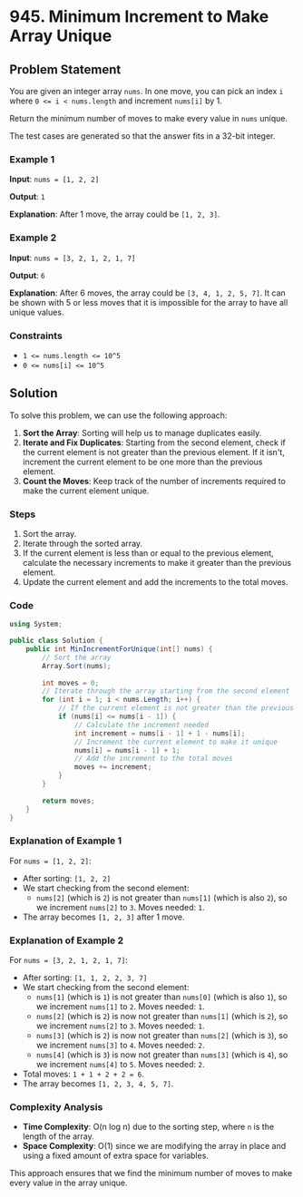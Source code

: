 
# 945. Minimum Increment to Make Array Unique

## Problem Statement

You are given an integer array `nums`. In one move, you can pick an index `i` where `0 <= i < nums.length` and increment `nums[i]` by 1.

Return the minimum number of moves to make every value in `nums` unique.

The test cases are generated so that the answer fits in a 32-bit integer.

### Example 1

**Input**: `nums = [1, 2, 2]`

**Output**: `1`

**Explanation**: After 1 move, the array could be `[1, 2, 3]`.

### Example 2

**Input**: `nums = [3, 2, 1, 2, 1, 7]`

**Output**: `6`

**Explanation**: After 6 moves, the array could be `[3, 4, 1, 2, 5, 7]`.
It can be shown with 5 or less moves that it is impossible for the array to have all unique values.

### Constraints

- `1 <= nums.length <= 10^5`
- `0 <= nums[i] <= 10^5`

## Solution

To solve this problem, we can use the following approach:

1. **Sort the Array**: Sorting will help us to manage duplicates easily.
2. **Iterate and Fix Duplicates**: Starting from the second element, check if the current element is not greater than the previous element. If it isn't, increment the current element to be one more than the previous element.
3. **Count the Moves**: Keep track of the number of increments required to make the current element unique.

### Steps

1. Sort the array.
2. Iterate through the sorted array.
3. If the current element is less than or equal to the previous element, calculate the necessary increments to make it greater than the previous element.
4. Update the current element and add the increments to the total moves.

### Code

```csharp
using System;

public class Solution {
    public int MinIncrementForUnique(int[] nums) {
        // Sort the array
        Array.Sort(nums);
        
        int moves = 0;
        // Iterate through the array starting from the second element
        for (int i = 1; i < nums.Length; i++) {
            // If the current element is not greater than the previous one
            if (nums[i] <= nums[i - 1]) {
                // Calculate the increment needed
                int increment = nums[i - 1] + 1 - nums[i];
                // Increment the current element to make it unique
                nums[i] = nums[i - 1] + 1;
                // Add the increment to the total moves
                moves += increment;
            }
        }
        
        return moves;
    }
}
```

### Explanation of Example 1

For `nums = [1, 2, 2]`:
- After sorting: `[1, 2, 2]`
- We start checking from the second element:
  - `nums[2]` (which is `2`) is not greater than `nums[1]` (which is also `2`), so we increment `nums[2]` to `3`. Moves needed: `1`.
- The array becomes `[1, 2, 3]` after 1 move.

### Explanation of Example 2

For `nums = [3, 2, 1, 2, 1, 7]`:
- After sorting: `[1, 1, 2, 2, 3, 7]`
- We start checking from the second element:
  - `nums[1]` (which is `1`) is not greater than `nums[0]` (which is also `1`), so we increment `nums[1]` to `2`. Moves needed: `1`.
  - `nums[2]` (which is `2`) is now not greater than `nums[1]` (which is `2`), so we increment `nums[2]` to `3`. Moves needed: `1`.
  - `nums[3]` (which is `2`) is now not greater than `nums[2]` (which is `3`), so we increment `nums[3]` to `4`. Moves needed: `2`.
  - `nums[4]` (which is `3`) is now not greater than `nums[3]` (which is `4`), so we increment `nums[4]` to `5`. Moves needed: `2`.
- Total moves: `1 + 1 + 2 + 2 = 6`.
- The array becomes `[1, 2, 3, 4, 5, 7]`.

### Complexity Analysis

- **Time Complexity**: O(n log n) due to the sorting step, where `n` is the length of the array.
- **Space Complexity**: O(1) since we are modifying the array in place and using a fixed amount of extra space for variables.

This approach ensures that we find the minimum number of moves to make every value in the array unique.

